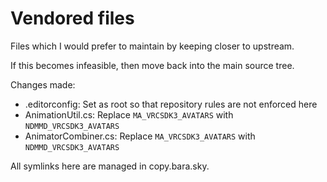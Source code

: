 # Vendored files

Files which I would prefer to maintain by keeping closer to upstream.

If this becomes infeasible, then move back into the main source tree.

Changes made:

- .editorconfig: Set as root so that repository rules are not enforced here
- AnimationUtil.cs: Replace `MA_VRCSDK3_AVATARS` with `NDMMD_VRCSDK3_AVATARS`
- AnimatorCombiner.cs: Replace `MA_VRCSDK3_AVATARS` with `NDMMD_VRCSDK3_AVATARS`

All symlinks here are managed in copy.bara.sky.
